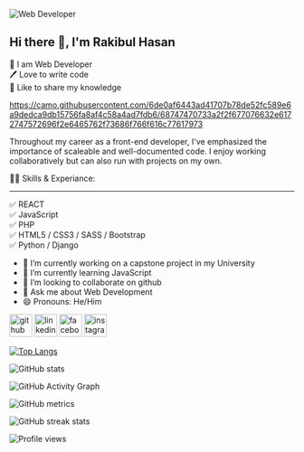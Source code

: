 ![Web Developer](https://lh3.googleusercontent.com/VP1Ct0DlwQiElQwIi3gUrJyroXtkLNu45stvGT-OswVIhW138HAf3KB3b-lQk7jyIwLeGYFjt1aw7N8R4N0A2b58X6dWtDsUJLjK-m2yQ8pMdCB5o7F2iSnbiii8oJNfaWAw7lAr3w1l4cSI74YSR19W3zOYk0c3hz8nGt1ZqBiTdXjk6dnzjsGUJwdN4LNdwHzoyzHjFCpE6KXpcjSQe-AS1E7jtpoAZ4dIOhKhoHjpSijhk3rgQAk4Txct_s-B4ExDIuC79S5RuE_HTwYvjHu9aK2_HaJMI1lZp49axCpVr3SKV6MA6o4d9NsF59yF8wCQtt47Tz71P-pigfxVCE0hFlndclgjRzy7MMCzmEYIm82F6D2IIMCVjtJk4mnx2xtMzBrBhQ1h6g9ljwpi0GWlUaemEJfJDX9P76cVmb4qjteIzSN65D8YzhWQUbcm1W99dHkooap4kbUbT8h2A5tHEZ_zNfVWRy4t0GSBlw45Jdb27d55oxdmoPlBwbHHCtex846qcX2VnKWXc-LAwYkv4H5RivE_-4aW8NEx8sv4eaqWrMuL4jDf-4LeRkGXmSvC0PR9nyW4x_X0zAZRQC3MpsXBorKMgRR3062VDkE9G_ozCzFjMpNbMW3uf09L-ldPoEJpcoOV6-opJde2bqzde9_hxiPvwPfxyruQbIuF_k7V0OhRslf6r2szDDzhNKJNH4Od1kNjIKXl-Bi7lMadRw=w1600-h593-no?authuser=0)

## Hi there 👋, I'm Rakibul Hasan
👑 I am Web Developer <br>
🖊️ Love to write code <br>
🎤 Like to share my knowledge

https://camo.githubusercontent.com/6de0af6443ad41707b78de52fc589e6a9dedca9db15756fa8af4c58a4ad7fdb6/68747470733a2f2f677076632e6172747572696f2e6465762f73686f766f616c77617973


Throughout my career as a front-end developer, I've emphasized the importance of scaleable and well-documented code. I enjoy working collaboratively but can also run with projects on my own.

👨‍💻 Skills & Experiance: <hr>

✅ REACT <br>
✅ JavaScript <br>
✅ PHP <br>
✅ HTML5 / CSS3 / SASS / Bootstrap <br>
✅ Python /  Django

- 🔭 I’m currently working on a capstone project in my University 
- 🌱 I’m currently learning JavaScript 
- 👯 I’m looking to collaborate on github 
- 💬 Ask me about Web Development 
- 😄 Pronouns: He/Him 


[<img src='https://cdn.jsdelivr.net/npm/simple-icons@3.0.1/icons/github.svg' alt='github' height='40'>](https://github.com/rakibulbubt)  [<img src='https://cdn.jsdelivr.net/npm/simple-icons@3.0.1/icons/linkedin.svg' alt='linkedin' height='40'>](https://www.linkedin.com/in/rakibulbubt/)  [<img src='https://cdn.jsdelivr.net/npm/simple-icons@3.0.1/icons/facebook.svg' alt='facebook' height='40'>](https://www.facebook.com/myloverakib)  [<img src='https://cdn.jsdelivr.net/npm/simple-icons@3.0.1/icons/instagram.svg' alt='instagram' height='40'>](https://www.instagram.com/raqeeb_66/)  

[![Top Langs](https://github-readme-stats.vercel.app/api/top-langs/?username=rakibulbubt)](https://github.com/anuraghazra/github-readme-stats)

![GitHub stats](https://github-readme-stats.vercel.app/api?username=rakibulbubt&show_icons=true&count_private=true)  

![GitHub Activity Graph](https://activity-graph.herokuapp.com/graph?username=rakibulbubt)  

![GitHub metrics](https://metrics.lecoq.io/rakibulbubt)  

![GitHub streak stats](https://github-readme-streak-stats.herokuapp.com/?user=rakibulbubt)  

![Profile views](https://gpvc.arturio.dev/rakibulbubt)  
